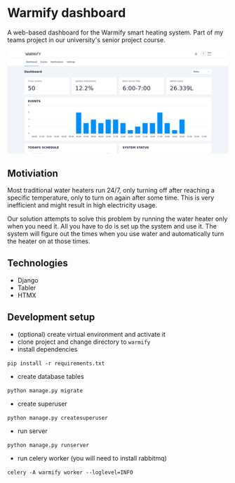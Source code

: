 # Warmify dashboard

A web-based dashboard for the Warmify smart heating system. Part of my teams project in our university's senior project course.

![Warmify dashboard](./warmify-dashboard-screenshot.png)

## Motiviation

Most traditional water heaters run 24/7, only turning off after reaching a specific temperature, only to turn on again after some time. This is very inefficient and might result in high electricity usage.

Our solution attempts to solve this problem by running the water heater only when you need it. All you have to do is set up the system and use it. The system will figure out the times when you use water and automatically turn the heater on at those times.

## Technologies

- Django
- Tabler
- HTMX

## Development setup

- (optional) create virtual environment and activate it
- clone project and change directory to `warmify`
- install dependencies

`pip install -r requirements.txt`
- create database tables 

`python manage.py migrate `
- create superuser 

`python manage.py createsuperuser `

- run server

`python manage.py runserver `

- run celery worker (you will need to install rabbitmq)

`celery -A warmify worker --loglevel=INFO`